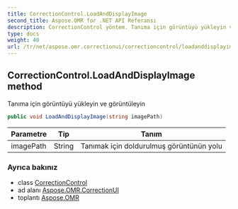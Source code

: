 ```yaml
---
title: CorrectionControl.LoadAndDisplayImage
second_title: Aspose.OMR for .NET API Referansı
description: CorrectionControl yöntem. Tanıma için görüntüyü yükleyin ve görüntüleyin
type: docs
weight: 40
url: /tr/net/aspose.omr.correctionui/correctioncontrol/loadanddisplayimage/
---
```

## CorrectionControl.LoadAndDisplayImage method

Tanıma için görüntüyü yükleyin ve görüntüleyin

```csharp
public void LoadAndDisplayImage(string imagePath)
```

| Parametre | Tip | Tanım |
| --- | --- | --- |
| imagePath | String | Tanımak için doldurulmuş görüntünün yolu |

### Ayrıca bakınız

* class [CorrectionControl](../)
* ad alanı [Aspose.OMR.CorrectionUI](../../correctioncontrol/)
* toplantı [Aspose.OMR](../../../)


